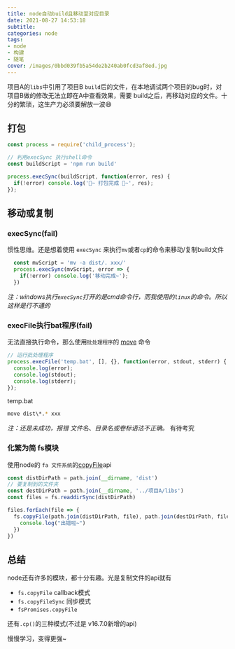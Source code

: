 ```yaml
---
title: node自动build且移动至对应目录
date: 2021-08-27 14:53:18
subtitle:
categories: node
tags:
- node
- 构建
- 随笔
cover: /images/0bbd039fb5a54de2b240ab0fcd3af8ed.jpg
---
```



项目A的`libs`中引用了项目B `build`后的文件，在本地调试两个项目的bug时，对项目B做的修改无法立即在A中查看效果，需要 build之后，再移动对应的文件。十分的繁琐，这生产力必须要解放一波:smile:

## 打包
```javascript
const process = require('child_process');

// 利用execSync 执行shell命令
const buildScript = 'npm run build'

process.execSync(buildScript, function(error, res) {
  if(!error) console.log('🚀~ 打包完成 🚀~', res);
});
```

## 移动或复制

### execSync(fail)
惯性思维。还是想着使用 `execSync` 来执行`mv`或者`cp`的命令来移动/复制build文件

```javascript
  const mvScript = 'mv -a dist/. xxx/'
  process.execSync(mvScript, error => {
    if(!error) console.log('移动完成~');
  })
```
*注：windows执行`execSync`打开的是cmd命令行，而我使用的`linux`的命令。所以这样是行不通的*


### execFile执行bat程序(fail)
无法直接执行命令，那么使用`批处理程序`的 [move](https://jingyan.baidu.com/article/046a7b3e98c2fef9c37fa949.html)  命令
```javascript
// 运行批处理程序
process.execFile('temp.bat', [], {}, function(error, stdout, stderr) {
  console.log(error);
  console.log(stdout);
  console.log(stderr);
});
```
temp.bat
```bash
move dist\*.* xxx
```

*注：还是未成功，报错 文件名、目录名或卷标语法不正确。* 有待考究


### 化繁为简 fs模块
使用node的 `fa 文件系统`的[copyFile](http://nodejs.cn/api/fs.html#fs_fs_copyfile_src_dest_mode_callback)api
```javascript
const distDirPath = path.join(__dirname, 'dist')
// 要复制到的文件夹
const destDirPath = path.join(__dirname, '../项目A/libs')
const files = fs.readdirSync(distDirPath)

files.forEach(file => {
  fs.copyFile(path.join(distDirPath, file), path.join(destDirPath, file), (err) => {
    console.log("出错啦~")
  }) 
})
```

## 总结
node还有许多的模块，都十分有趣。光是复制文件的api就有
- `fs.copyFile` callback模式
- `fs.copyFileSync` 同步模式
- `fsPromises.copyFile` 

还有`.cp()`的三种模式(不过是 v16.7.0新增的api)

慢慢学习，变得更强~



